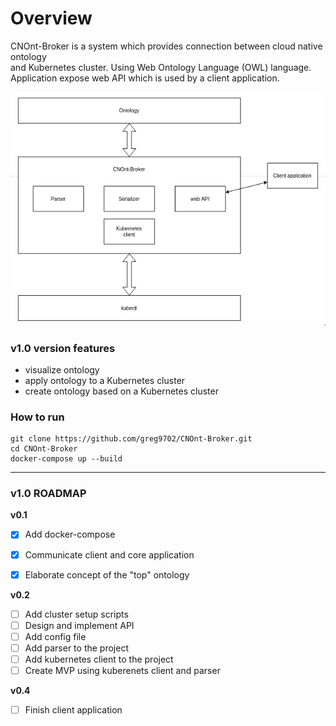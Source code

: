 # __Overview__
CNOnt-Broker is a system which provides connection between cloud native ontology <br>
and Kubernetes cluster. Using Web Ontology Language (OWL) language. <br>
Application expose web API which is used by a client application. <br>

![Image description](docs/assets/system_overview.png)

### __v1.0 version features__
- visualize ontology
- apply ontology to a Kubernetes cluster
- create ontology based on a Kubernetes cluster

### __How to run__
```
git clone https://github.com/greg9702/CNOnt-Broker.git
cd CNOnt-Broker
docker-compose up --build
```

---

### __v1.0 ROADMAP__

__v0.1__
- [x] Add docker-compose
- [x] Communicate client and core application
- [x] Elaborate concept of the "top" ontology


__v0.2__
- [ ] Add cluster setup scripts
- [ ] Design and implement API
- [ ] Add config file
- [ ] Add parser to the project
- [ ] Add kubernetes client to the project
- [ ] Create MVP using kuberenets client and parser

__v0.4__
- [ ] Finish client application
